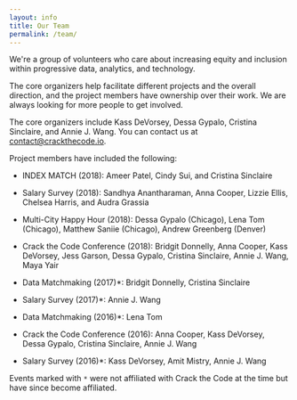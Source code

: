 ```yaml
---
layout: info
title: Our Team
permalink: /team/
---
```


We're a group of volunteers who care about increasing equity and inclusion within progressive data, analytics, and technology.

The core organizers help facilitate different projects and the overall direction, and the project members have ownership over their work. We are always looking for more people to get involved.

The core organizers include Kass DeVorsey, Dessa Gypalo, Cristina Sinclaire, and Annie J. Wang. You can contact us at [contact@crackthecode.io](mailto:contact@crackthecode.io).

Project members have included the following:

* INDEX MATCH (2018): Ameer Patel, Cindy Sui, and Cristina Sinclaire

* Salary Survey (2018): Sandhya Anantharaman, Anna Cooper, Lizzie Ellis, Chelsea Harris, and Audra Grassia

* Multi-City Happy Hour (2018): Dessa Gypalo (Chicago), Lena Tom (Chicago), Matthew Saniie (Chicago), Andrew Greenberg (Denver)

* Crack the Code Conference (2018): Bridgit Donnelly, Anna Cooper, Kass DeVorsey, Jess Garson, Dessa Gypalo, Cristina Sinclaire, Annie J. Wang, Maya Yair

* Data Matchmaking (2017)*: Bridgit Donnelly, Cristina Sinclaire 

* Salary Survey (2017)*: Annie J. Wang

* Data Matchmaking (2016)*: Lena Tom

* Crack the Code Conference (2016): Anna Cooper, Kass DeVorsey, Dessa Gypalo, Cristina Sinclaire, Annie J. Wang

* Salary Survey (2016)*: Kass DeVorsey, Amit Mistry, Annie J. Wang

Events marked with `*` were not affiliated with Crack the Code at the time but have since become affiliated.
